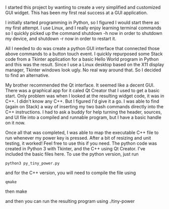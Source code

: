 I started this project by wanting to create a very simplified and customized GUI widget. 
This has been my first real success at a GUI application. 

I initially started programming in Python, so I figured I would start there as my first attempt.
I use Linux, and I really enjoy learning terminal commands so I quickly picked up the command 
    shutdown -h now
in order to shutdown my device, and 
    shutdown -r now
in order to restart it. 

All I needed to do was create a python GUI interface that connected those above commands 
to a button touch event. I quickly repurposed some Stack code from a Tkinter application
for a basic Hello World program in Python and this was the result. Since I use a Linux 
desktop based on the X11 display manager, Tkinter windows look ugly. No real way around that.
So I decided to find an alternative. 

My brother recommended the Qt interface. It seemed like a decent GUI. There was a graphical
app for it caled Qt Creator that I used to get a basic start. Only problem was when I looked
at the resulting widget code, it was in C++. I didn't know any C++. But I figured I'd give
it a go. I was able to find (again on Stack) a way of inserting my two bash commands 
directly into the C++ instructions. I had to ask a buddy for help turning the header,
sources, and UI file into a compiled and runnable program, but I have a basic handle on it 
now. 

Once all that was completed, I was able to map the executable C++ file to run whenever my
power key is pressed. After a bit of resizing and unit testing, it worked! Feel free to 
use this if you need. The python code was created in Python 3 with Tkinter, and the C++ using
Qt Creator. I've included the basic files here. To use the python version, just run

    python3 py_tiny_power.py

and for the C++ version, you will need to compile the file using 

    qmake
then 
    make

and then you can run the resulting program using ./tiny-power


